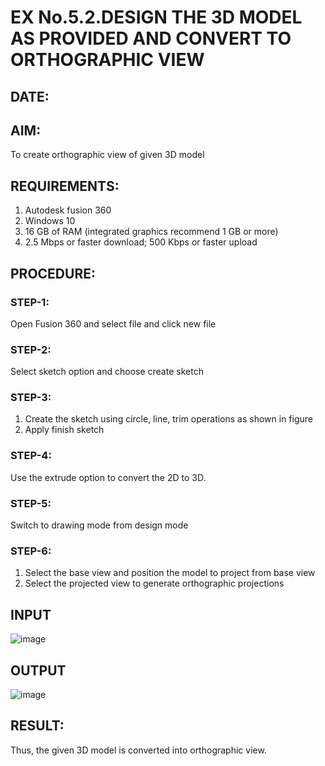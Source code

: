 # EX No.5.2.DESIGN THE 3D MODEL AS PROVIDED AND CONVERT TO ORTHOGRAPHIC VIEW
## DATE:

## AIM: 
To create orthographic view of given 3D model

## REQUIREMENTS: 
1. Autodesk fusion 360
2. Windows 10
3. 16 GB of RAM (integrated graphics recommend 1 GB or more)
4. 2.5 Mbps or faster download; 500 Kbps or faster upload 

## PROCEDURE:

### STEP-1:
Open Fusion 360 and select file and click new file

### STEP-2:
Select sketch option and choose create sketch

### STEP-3: 
1. Create the sketch using circle, line, trim operations as shown in figure
2. Apply finish sketch 

### STEP-4:
 Use the extrude option to convert the 2D to 3D.

### STEP-5:
Switch to drawing mode from design mode 
          
### STEP-6:
1. Select the base view and position the model to project from base view 
2. Select the projected view to generate orthographic projections

## INPUT
![image](https://github.com/premalatha-sureshbabu/EX-No.5.2.DESIGN-THE-3D-MODEL-AS-PROVIDED-AND-CONVERT-TO-ORTHOGRAPHIC-VIEW/assets/120620842/00120edf-7a87-4417-88af-fdd47dcae965)
 

## OUTPUT
![image](https://user-images.githubusercontent.com/120620842/232976058-5846701a-3ff0-416d-93e8-a4e972acbdb8.png)


## RESULT:
Thus, the given 3D model is converted into orthographic view.
